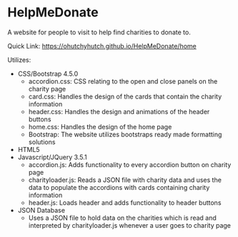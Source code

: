 # HelpMeDonate
 A website for people to visit to help find charities to donate to. 

Quick Link: https://ohutchyhutch.github.io/HelpMeDonate/home

Utilizes: 
   - CSS/Bootstrap 4.5.0
      - accordion.css: CSS relating to the open and close panels on the charity page
      - card.css: Handles the design of the cards that contain the charity information
      - header.css: Handles the design and animations of the header buttons
      - home.css: Handles the design of the home page
      - Bootstrap: The website utilizes bootstraps ready made formatting solutions
   - HTML5
   - Javascript/JQuery 3.5.1
      - accordion.js: Adds functionality to every accordion button on charity page
      - charityloader.js: Reads a JSON file with charity data and uses the data to populate the accordions with cards containing charity information
      - header.js: Loads header and adds functionality to header buttons
   - JSON Database
      - Uses a JSON file to hold data on the charities which is read and interpreted by charityloader.js whenever a user goes to charity page

